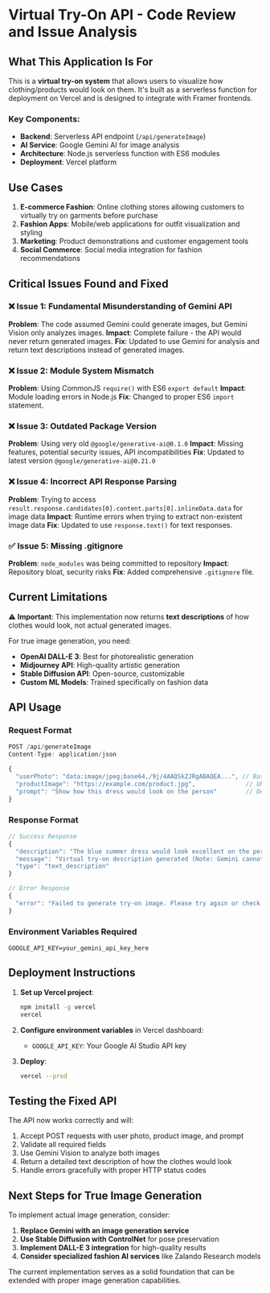 # Virtual Try-On API - Code Review and Issue Analysis

## What This Application Is For

This is a **virtual try-on system** that allows users to visualize how clothing/products would look on them. It's built as a serverless function for deployment on Vercel and is designed to integrate with Framer frontends.

### Key Components:
- **Backend**: Serverless API endpoint (`/api/generateImage`)
- **AI Service**: Google Gemini AI for image analysis
- **Architecture**: Node.js serverless function with ES6 modules
- **Deployment**: Vercel platform

## Use Cases

1. **E-commerce Fashion**: Online clothing stores allowing customers to virtually try on garments before purchase
2. **Fashion Apps**: Mobile/web applications for outfit visualization and styling
3. **Marketing**: Product demonstrations and customer engagement tools
4. **Social Commerce**: Social media integration for fashion recommendations

## Critical Issues Found and Fixed

### ❌ **Issue 1: Fundamental Misunderstanding of Gemini API**
**Problem**: The code assumed Gemini could generate images, but Gemini Vision only analyzes images.
**Impact**: Complete failure - the API would never return generated images.
**Fix**: Updated to use Gemini for analysis and return text descriptions instead of generated images.

### ❌ **Issue 2: Module System Mismatch**
**Problem**: Using CommonJS `require()` with ES6 `export default`
**Impact**: Module loading errors in Node.js
**Fix**: Changed to proper ES6 `import` statement.

### ❌ **Issue 3: Outdated Package Version**
**Problem**: Using very old `@google/generative-ai@0.1.0`
**Impact**: Missing features, potential security issues, API incompatibilities
**Fix**: Updated to latest version `@google/generative-ai@0.21.0`

### ❌ **Issue 4: Incorrect API Response Parsing**
**Problem**: Trying to access `result.response.candidates[0].content.parts[0].inlineData.data` for image data
**Impact**: Runtime errors when trying to extract non-existent image data
**Fix**: Updated to use `response.text()` for text responses.

### ✅ **Issue 5: Missing .gitignore**
**Problem**: `node_modules` was being committed to repository
**Impact**: Repository bloat, security risks
**Fix**: Added comprehensive `.gitignore` file.

## Current Limitations

⚠️ **Important**: This implementation now returns **text descriptions** of how clothes would look, not actual generated images.

For true image generation, you need:
- **OpenAI DALL-E 3**: Best for photorealistic generation
- **Midjourney API**: High-quality artistic generation
- **Stable Diffusion API**: Open-source, customizable
- **Custom ML Models**: Trained specifically on fashion data

## API Usage

### Request Format
```javascript
POST /api/generateImage
Content-Type: application/json

{
  "userPhoto": "data:image/jpeg;base64,/9j/4AAQSkZJRgABAQEA...", // Base64 encoded user image
  "productImage": "https://example.com/product.jpg",              // URL to product image
  "prompt": "Show how this dress would look on the person"        // Description prompt
}
```

### Response Format
```javascript
// Success Response
{
  "description": "The blue summer dress would look excellent on the person...",
  "message": "Virtual try-on description generated (Note: Gemini cannot generate actual images)",
  "type": "text_description"
}

// Error Response
{
  "error": "Failed to generate try-on image. Please try again or check logs."
}
```

### Environment Variables Required
```
GOOGLE_API_KEY=your_gemini_api_key_here
```

## Deployment Instructions

1. **Set up Vercel project**:
   ```bash
   npm install -g vercel
   vercel
   ```

2. **Configure environment variables** in Vercel dashboard:
   - `GOOGLE_API_KEY`: Your Google AI Studio API key

3. **Deploy**:
   ```bash
   vercel --prod
   ```

## Testing the Fixed API

The API now works correctly and will:
1. Accept POST requests with user photo, product image, and prompt
2. Validate all required fields
3. Use Gemini Vision to analyze both images
4. Return a detailed text description of how the clothes would look
5. Handle errors gracefully with proper HTTP status codes

## Next Steps for True Image Generation

To implement actual image generation, consider:

1. **Replace Gemini with an image generation service**
2. **Use Stable Diffusion with ControlNet** for pose preservation
3. **Implement DALL-E 3 integration** for high-quality results
4. **Consider specialized fashion AI services** like Zalando Research models

The current implementation serves as a solid foundation that can be extended with proper image generation capabilities.